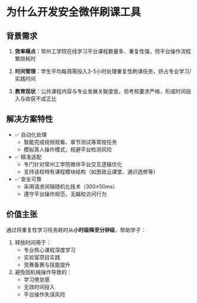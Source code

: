 # 为什么开发安全微伴刷课工具

## 背景需求

1. **效率痛点**：常州工学院在线学习平台课程数量多、重复性强，但平台操作流程繁琐耗时

2. **时间管理**：学生平均每周需投入3-5小时处理重复性刷课任务，挤占专业学习/实践时间

3. **教育现状**：公共课程内容与专业发展关联度低，但考核要求严格，形成时间投入与收获不成正比

## 解决方案特性

- ✅ 自动化处理
  - 智能完成视频观看、章节测试等常规任务
  - 模拟真人操作模式，规避平台检测风险
- ✅ 精准适配
  - 专门针对常州工学院微伴平台交互逻辑优化
  - 支持该校特有课程模块结构（如思政云课堂、通识选修等）
- ✅ 安全可靠
  - 采用请求间隔随机化技术（300±50ms）
  - 遵守平台操作规范，无越权访问行为

## 价值主张

通过将重复性学习任务耗时从**小时级降至分钟级**，帮助学子：

1. 释放时间用于：
   - 专业核心课程深度学习
   - 实验室项目实践
   - 竞赛备赛与技能提升
2. 避免因机械操作导致的：
   - 学习倦怠感
   - 无效时间投入
   - 平台操作失误风险